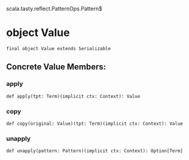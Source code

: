 scala.tasty.reflect.PatternOps.Pattern$
# object Value

<pre><code class="language-scala" >final object Value extends Serializable</pre></code>
## Concrete Value Members:
### apply
<pre><code class="language-scala" >def apply(tpt: Term)(implicit ctx: Context): Value</pre></code>

### copy
<pre><code class="language-scala" >def copy(original: Value)(tpt: Term)(implicit ctx: Context): Value</pre></code>

### unapply
<pre><code class="language-scala" >def unapply(pattern: Pattern)(implicit ctx: Context): Option[Term]</pre></code>

